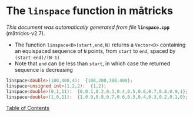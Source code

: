 
# The `linspace` function in mātricks
_This document was automatically generated from file_ **`linspace.cpp`** (mātricks-v2.7).

* The function `linspace<D>(start,end,N)` returns a `Vector<D>` containing an equispaced sequence of `N` points, from `start` to `end`, spaced by `(start-end)/(N-1)`
* Note that `end` can be less than `start`, in which case the returned sequence is decreasing
```C++
linspace<double>(100,400,4):  {100,200,300,400}; 
linspace<unsigned int>(1,2,2):  {1,2}; 
linspace<double>(0,1,11):  {0,0.1,0.2,0.3,0.4,0.5,0.6,0.7,0.8,0.9,1}; 
linspace<double>(1,0,11):  {1,0.9,0.8,0.7,0.6,0.5,0.4,0.3,0.2,0.1,0}; 
```

[Table of Contents](README.md)
